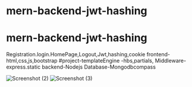 # mern-backend-jwt-hashing

# mern-backend-jwt-hashing
Registration.login.HomePage,Logout,Jwt,hashing,cookie
frontend-html,css,js,bootstrap
#project-templateEngine -hbs,partials,
Middleware-express.static
backend-Nodejs
Database-Mongodbcompass


![Screenshot (2)](https://user-images.githubusercontent.com/72183704/132630112-22981512-90f4-4321-aa7f-8414b0f44818.png)
![Screenshot (3)](https://user-images.githubusercontent.com/72183704/132630117-035c5679-ff9d-456a-830a-608fdcc810e6.png)
